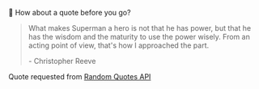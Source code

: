 📣 How about a quote before you go?

> What makes Superman a hero is not that he has power, but that he has the wisdom and the maturity to use the power wisely. From an acting point of view, that's how I approached the part.
>
> <p>- Christopher Reeve</p>

Quote requested from [Random Quotes API](https://github.com/lukePeavey/quotable)
